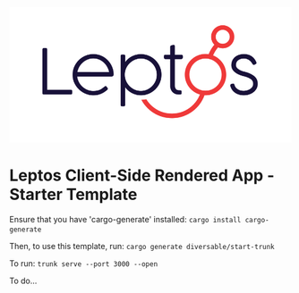 <picture>
    <source srcset="https://raw.githubusercontent.com/leptos-rs/leptos/main/docs/logos/Leptos_logo_Solid_White.svg" media="(prefers-color-scheme: dark)">
    <img src="https://raw.githubusercontent.com/leptos-rs/leptos/main/docs/logos/Leptos_logo_RGB.svg" alt="Leptos Logo">
</picture>

# Leptos Client-Side Rendered App - Starter Template

Ensure that you have 'cargo-generate' installed: `cargo install cargo-generate`

Then, to use this template, run:
`cargo generate diversable/start-trunk`

To run:
`trunk serve --port 3000 --open`

To do...